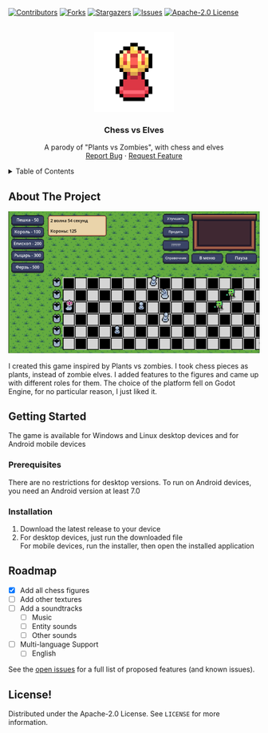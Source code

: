 [![Contributors][contributors-shield]][contributors-url]
[![Forks][forks-shield]][forks-url]
[![Stargazers][stars-shield]][stars-url]
[![Issues][issues-shield]][issues-url]
[![Apache-2.0 License][license-shield]][license-url]


<br />
<div align="center">
  <a href="https://github.com/Befrimon/Chess-vs-Elves">
    <img src="logo.png" alt="Logo" width="160" height="160">
  </a>

<h3 align="center">Chess vs Elves</h3>

  <p align="center">
    A parody of "Plants vs Zombies", with chess and elves
    <br />
    <a href="https://github.com/Befrimon/Chess-vs-Elves/issues/new?labels=bug&template=bug-report---.md">Report Bug</a>
    ·
    <a href="https://github.com/Befrimon/Chess-vs-Elves/issues/new?labels=enhancement&template=feature-request---.md">Request Feature</a>
  </p>
</div>

<details>
  <summary>Table of Contents</summary>
  <ol>
    <li>
      <a href="#about-the-project">About The Project</a>
    </li>
    <li>
      <a href="#getting-started">Getting Started</a>
      <ul>
        <li><a href="#prerequisites">Prerequisites</a></li>
        <li><a href="#installation">Installation</a></li>
      </ul>
    </li>
    <li><a href="#usage">Usage</a></li>
    <li><a href="#roadmap">Roadmap</a></li>
    <li><a href="#license">License</a></li>
  </ol>
</details>


## About The Project
[![Chess vs Elves Screen Shot][product-screenshot]]()

I created this game inspired by Plants vs zombies. I took chess pieces as plants, instead of zombie elves. I added features to the figures and came up with different roles for them. The choice of the platform fell on Godot Engine, for no particular reason, I just liked it.


## Getting Started
The game is available for Windows and Linux desktop devices and for Android mobile devices

### Prerequisites
There are no restrictions for desktop versions. To run on Android devices, you need an Android version at least 7.0

### Installation
1. Download the latest release to your device
2. For desktop devices, just run the downloaded file <br> For mobile devices, run the installer, then open the installed application


## Roadmap
- [x] Add all chess figures
- [ ] Add other textures
- [ ] Add a soundtracks
    - [ ] Music
    - [ ] Entity sounds
    - [ ] Other sounds
- [ ] Multi-language Support
    - [ ] English

See the [open issues](https://github.com/Befrimon/Chess-vs-Elves/issues) for a full list of proposed features (and known issues).


## License!
Distributed under the Apache-2.0 License. See `LICENSE` for more information.


[contributors-shield]: https://img.shields.io/github/contributors/Befrimon/Chess-vs-Elves.svg?style=for-the-badge
[contributors-url]: https://github.com/Befrimon/Chess-vs-Elves/graphs/contributors
[forks-shield]: https://img.shields.io/github/forks/Befrimon/Chess-vs-Elves.svg?style=for-the-badge
[forks-url]: https://github.com/Befrimon/Chess-vs-Elves/network/members
[stars-shield]: https://img.shields.io/github/stars/Befrimon/Chess-vs-Elves.svg?style=for-the-badge
[stars-url]: https://github.com/Befrimon/Chess-vs-Elves/stargazers
[issues-shield]: https://img.shields.io/github/issues/Befrimon/Chess-vs-Elves.svg?style=for-the-badge
[issues-url]: https://github.com/Befrimon/Chess-vs-Elves/issues
[license-shield]: https://img.shields.io/github/license/Befrimon/Chess-vs-Elves.svg?style=for-the-badge
[license-url]: https://github.com/Befrimon/Chess-vs-Elves/blob/master/LICENSE
[product-screenshot]: screenshot.png
